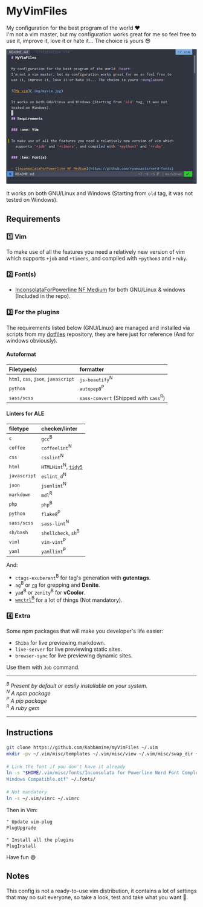 # MyVimFiles

My configuration for the best program of the world :heart:  
I'm not a vim master, but my configuration works great for me so feel free to
use it, improve it, love it or hate it... The choice is yours :sunglasses:

![My vim](.img/my_vim.jpg)

It works on both GNU/Linux and Windows (Starting from `old` tag, it was not
tested on Windows).

## Requirements

### :one: Vim

To make use of all the features you need a relatively new version of vim which supports `+job` and `+timers`, and compiled with `+python3` and `+ruby`.

### :two: Font(s)

- [InconsolataForPowerline NF Medium](https://github.com/ryanoasis/nerd-fonts)
  for both GNU/Linux & windows (Included in the repo).

### :three: For the plugins

The requirements listed below (GNU/Linux) are managed and installed via scripts
from my [dotfiles](https://github.com/kabbamine/mydotfiles) repository, they
are here just for reference (And for windows obviously).

#### Autoformat

| Filetype(s)                         | formatter
| :-------------------------          | :-------------------------
| `html`, `css`, `json`, `javascript` | `js-beautify`<sup>N</sup>
| `python`                            | `autopep8`<sup>P</sup>
| `sass/scss`                         | `sass-convert` (Shipped with `sass`<sup>R</sup>)

#### Linters for ALE

| filetype                   | checker/linter
| :------------------------- | :-------------------------
| `c`                        | `gcc`<sup>B</sup>
| `coffee`                   | `coffeelint`<sup>N</sup>
| `css`                      | `csslint`<sup>N</sup>
| `html`                     | `HTMLHint`<sup>N</sup>, [`tidy5`](https://github.com/htacg/tidy-html5)
| `javascript`               | `eslint_d`<sup>N</sup>
| `json`                     | `jsonlint`<sup>N</sup>
| `markdown`                 | `mdl`<sup>R</sup>
| `php`                      | `php`<sup>B</sup>
| `python`                   | `flake8`<sup>P</sup>
| `sass/scss`                | `sass-lint`<sup>N</sup>
| `sh/bash`                  | `shellcheck`, `sh`<sup>B</sup>
| `viml`                     | `vim-vint`<sup>P</sup>
| `yaml`                     | `yamllint`<sup>P</sup>


And:

- `ctags-exuberant`<sup>B</sup> for tag's generation with **gutentags**.
- `ag`<sup>B</sup> or [`rg`](https://github.com/BurntSushi/ripgrep) for grepping and **Denite**.
- `yad`<sup>B</sup> or `zenity`<sup>B</sup> for **vCoolor**.
- [`wmctrl`<sup>B</sup>](http://tomas.styblo.name/wmctrl/) for a lot of things (Not mandatory).

### :four: Extra

Some npm packages that will make you developer's life easier:

- `Shiba` for live previewing markdown.
- `live-server` for live previewing static sites.
- `browser-sync` for live previewing dynamic sites.

Use them with `Job` command.

-----------------------------

*<a id="B"><sup>B</sup></a> Present by default or easily installable on your
system.*  
*<a id="N"><sup>N</sup></a> A npm package*  
*<a id="P"><sup>P</sup></a> A pip package*  
*<a id="R"><sup>R</sup></a> A ruby gem*  

-----------------------------

## Instructions

```sh
git clone https://github.com/KabbAmine/myVimFiles ~/.vim
mkdir -pv ~/.vim/misc/templates ~/.vim/misc/view ~/.vim/misc/swap_dir ~/.vim/misc/undodir

# Link the font if you don't have it already
ln -s "$HOME/.vim/misc/fonts/Inconsolata for Powerline Nerd Font Complete
Windows Compatible.otf" ~/.fonts/

# Not mandatory
ln -s ~/.vim/vimrc ~/.vimrc
```

Then in Vim:

```vim
" Update vim-plug
PlugUpgrade

" Install all the plugins
PlugInstall
```

Have fun :smile:

## Notes

This config is not a ready-to-use vim distribution, it contains a lot of
settings that may no suit everyone, so take a look, test and take what you want
:beer:.
